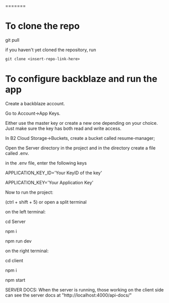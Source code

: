 =======

# To clone the repo

git pull

if you haven't yet cloned the repository, run

`git clone <insert-repo-link-here>`

 # To configure backblaze and run the app

Create a backblaze account.

Go to Account->App Keys.

Either use the master key or create a new one depending on your choice. Just make sure the key has both read and write access.

In B2 Cloud Storage->Buckets, create a bucket called resume-manager;

Open the Server directory in the project and in the directory create a file called .env.

in the .env file, enter the following keys

APPLICATION_KEY_ID='Your KeyID of the key'

APPLICATION_KEY='Your Application Key'

Now to run the project:

(ctrl + shift + 5) or open a split terminal

on the left terminal:

 cd Server

 npm i

 npm run dev

on the right terminal:

 cd client

 npm i

 npm start

SERVER DOCS: When the server is running, those working on the client side can see the server docs at "http://localhost:4000/api-docs/"
